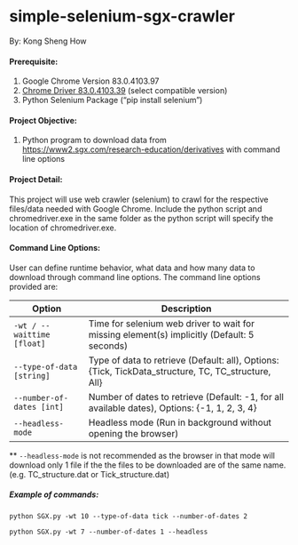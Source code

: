 # simple-selenium-sgx-crawler
By: Kong Sheng How

#### Prerequisite:
1.	Google Chrome Version 83.0.4103.97
2.	[Chrome Driver 83.0.4103.39](https://chromedriver.chromium.org/) (select compatible version)
3.	Python Selenium Package (“pip install selenium”)

#### Project Objective:
1.	Python program to download data from https://www2.sgx.com/research-education/derivatives with command line options

#### Project Detail:
This project will use web crawler (selenium) to crawl for the respective files/data needed with Google Chrome. Include the python script and chromedriver.exe in the same folder as the python script will specify the location of chromedriver.exe.

#### Command Line Options:
User can define runtime behavior, what data and how many data to download through command line options. 
The command line options provided are:

| Option | Description |
| ------ | ----------- |
| `-wt / --waittime [float]` | Time for selenium web driver to wait for missing element(s) implicitly (Default: 5 seconds) |
| `--type-of-data [string]` | Type of data to retrieve (Default: all), Options: {Tick, TickData_structure, TC, TC_structure, All} |
| `--number-of-dates [int]` | Number of dates to retrieve (Default: -1, for all available dates), Options: {-1, 1, 2, 3, 4} |
| `--headless-mode` | Headless mode (Run in background without opening the browser) |

** `--headless-mode` is not recommended as the browser in that mode will download only 1 file if the the files to be downloaded are of the same name. (e.g. TC_structure.dat or Tick_structure.dat)

##### Example of commands:

`python SGX.py -wt 10 --type-of-data tick --number-of-dates 2`

`python SGX.py -wt 7 --number-of-dates 1 --headless`
